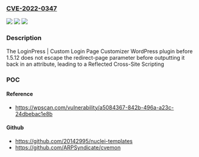 ### [CVE-2022-0347](https://cve.mitre.org/cgi-bin/cvename.cgi?name=CVE-2022-0347)
![](https://img.shields.io/static/v1?label=Product&message=LoginPress%20%7C%20Custom%20Login%20Page%20Customizer&color=blue)
![](https://img.shields.io/static/v1?label=Version&message=1.5.12%3C%201.5.12%20&color=brighgreen)
![](https://img.shields.io/static/v1?label=Vulnerability&message=CWE-79%20Cross-site%20Scripting%20(XSS)&color=brighgreen)

### Description

The LoginPress | Custom Login Page Customizer WordPress plugin before 1.5.12 does not escape the redirect-page parameter before outputting it back in an attribute, leading to a Reflected Cross-Site Scripting

### POC

#### Reference
- https://wpscan.com/vulnerability/a5084367-842b-496a-a23c-24dbebac1e8b

#### Github
- https://github.com/20142995/nuclei-templates
- https://github.com/ARPSyndicate/cvemon

